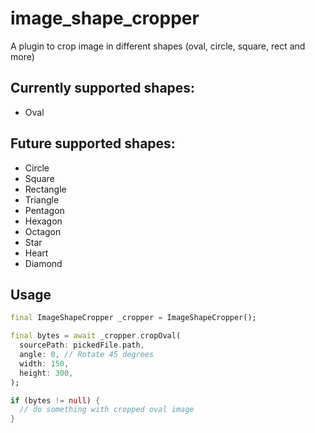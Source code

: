 # image_shape_cropper

A plugin to crop image in different shapes (oval, circle, square, rect and more)

## Currently supported shapes:

- Oval

## Future supported shapes:

- Circle
- Square
- Rectangle
- Triangle
- Pentagon
- Hexagon
- Octagon
- Star
- Heart
- Diamond

## Usage

```dart
final ImageShapeCropper _cropper = ImageShapeCropper();

final bytes = await _cropper.cropOval(
  sourcePath: pickedFile.path,
  angle: 0, // Rotate 45 degrees
  width: 150,
  height: 300,
);

if (bytes != null) {
  // do something with cropped oval image 
}
```



